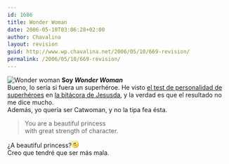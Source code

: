 ```yaml
---
id: 1686
title: Wonder Woman
date: 2006-05-10T03:06:28+02:00
author: Chavalina
layout: revision
guid: http://www.wp.chavalina.net/2006/05/10/669-revision/
permalink: /2006/05/10/669-revision/
---
```

<img class="imgizqda" src="http://www.seabreezecomputers.com/superhero/pics/wonderwoman.jpg" alt="Wonder woman" /> **Soy _Wonder Woman_**  
Bueno, lo sería si fuera un superhéroe. He visto <a href="http://www.seabreezecomputers.com/superhero" target="_blank">el test de personalidad de superhéroes</a> en <a href="http://sol.blogia.com/2006/051001-yo-no-queria-ser-spiderman-.php" target="_blank">la bitácora de Jesusda</a>, y la verdad es que el resultado no me dice mucho.  
Además, yo quería ser Catwoman, y no la tipa fea ésta.

> You are a beautiful princess  
> with great strength of character.

¿A beautiful princess?![emo](/imagenes/emoticonos/confuso.gif)  
Creo que tendré que ser más mala.